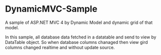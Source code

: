 # DynamicMVC-Sample
A sample of ASP.NET MVC 4 by Dynamic Model and dynamic grid of that model.

In this sample, all database data fetched in a datatable and send to view by DataTable object. So when database columns chanaged then view gird columns changed realtime and without update source.
